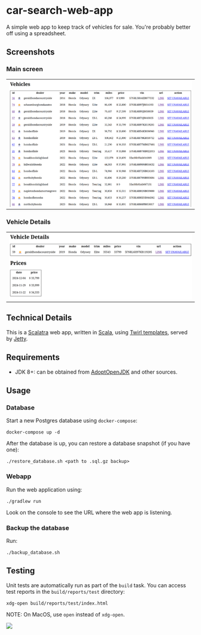 # car-search-web-app

A simple web app to keep track of vehicles for sale.
You're probably better off using a spreadsheet.

## Screenshots

### Main screen

<table>
<tr>
    <td><img alt="A screenshot of the main screen of the web app showing a list of vehicles"
             src="docs/screenshot-20241205.png"/></td>
</tr>
</table>

### Vehicle Details

<table>
<tr>
    <td><img alt="A screenshot of the vehicle details screen showing a table of prices over time"
             src="docs/screenshot2-20241205.png"/></td>
</tr>
</table>


## Technical Details

This is a [Scalatra](https://scalatra.org) web app, written in [Scala](https://scala-lang.org),
using [Twirl templates](https://www.playframework.com/documentation/3.0.x/ScalaTemplates), served by
[Jetty](https://jetty.org/index.html    ).

## Requirements

* JDK 8+: can be obtained from [AdoptOpenJDK](https://adoptopenjdk.net/) and other sources.

## Usage

### Database

Start a new Postgres database using `docker-compose`: 

```shell
docker-compose up -d
```

After the database is up, you can restore a database snapshot (if you have one):

```shell
./restore_database.sh <path to .sql.gz backup>
```

### Webapp

Run the web application using:

```shell
./gradlew run
```

Look on the console to see the URL where the web app is listening.

### Backup the database

Run:

```shell
./backup_database.sh
```

## Testing

Unit tests are automatically run as part of the `build` task.  You can access test reports in the `build/reports/test` directory:

```
xdg-open build/reports/test/index.html
```

NOTE: On MacOS, use `open` instead of `xdg-open`.

![](https://notbyai.fyi/img/en/written-by-human-not-by-ai-white.svg)    